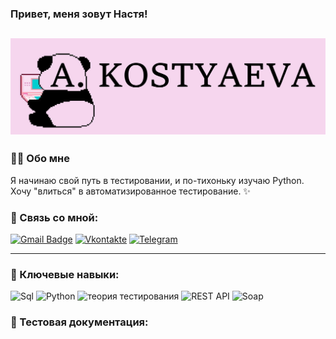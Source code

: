 ### Привет, меня зовут Настя!
![Header](https://github.com/Kostyayka/Kostyayka/blob/main/assets/Header.jpg)
---

### 🙆‍♀️ Обо мне

Я начинаю свой путь в тестировании, и по-тихоньку изучаю Python. Хочу "влиться" в автоматизированное тестирование. ✨

### 📧 Связь со мной: 
[![Gmail Badge](https://img.shields.io/badge/-Gmail-090909?style=flat&logo=Gmail&logoColor=white)](mailto:anastasia.costyaeva@gmail.com)
[![Vkontakte](https://img.shields.io/badge/-Vkontakte-090909?style=flat&logo=VK&logoColor=4F7DB3)](https://vk.com/id126034775)
[![Telegram](https://img.shields.io/badge/-Telegram-090909?style=flat&logo=Telegram&logoColor=4F7DB3)](https://t.me/AnastasiaCost)

---

### 🔑 Ключевые навыки:

![Sql](https://img.shields.io/badge/-Sql-FFC8E7?style=for-the-badge&logo=mysql)
![Python](https://img.shields.io/badge/-Python-FFC8E7?style=for-the-badge&logo=python)
![теория тестирования](https://img.shields.io/badge/-Теория%20тестирования-FFC8E7?style=for-the-badge&logo=Теория%20тестирования)
![REST API](https://img.shields.io/badge/-Rest%20api-FFC8E7?style=for-the-badge&logo=Rest%20api)
![Soap](https://img.shields.io/badge/-Soap-FFC8E7?style=for-the-badge&logo=soap)

### 📁 Тестовая документация:
